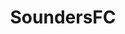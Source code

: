 ---
title: SoundersFC
crosslinks:
- MLS
- Portland
- Seattle
- Seahawks
- Mariners
- whitecapsfc
- ripcity
- suspiciousquotes
- videos
---